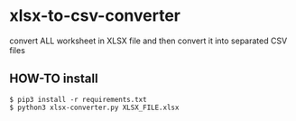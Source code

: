 # xlsx-to-csv-converter
convert ALL worksheet in XLSX file and then convert it into separated CSV files

## HOW-TO install
```
$ pip3 install -r requirements.txt
$ python3 xlsx-converter.py XLSX_FILE.xlsx
```

